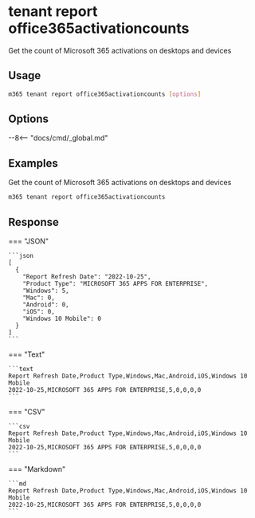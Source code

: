 # tenant report office365activationcounts

Get the count of Microsoft 365 activations on desktops and devices

## Usage

```sh
m365 tenant report office365activationcounts [options]
```

## Options

--8<-- "docs/cmd/_global.md"

## Examples

Get the count of Microsoft 365 activations on desktops and devices

```sh
m365 tenant report office365activationcounts
```

## Response

=== "JSON"

    ```json
    [
      {
        "Report Refresh Date": "2022-10-25",
        "Product Type": "MICROSOFT 365 APPS FOR ENTERPRISE",
        "Windows": 5,
        "Mac": 0,
        "Android": 0,
        "iOS": 0,
        "Windows 10 Mobile": 0
      }
    ]
    ```

=== "Text"

    ```text
    Report Refresh Date,Product Type,Windows,Mac,Android,iOS,Windows 10 Mobile
    2022-10-25,MICROSOFT 365 APPS FOR ENTERPRISE,5,0,0,0,0
    ```

=== "CSV"

    ```csv
    Report Refresh Date,Product Type,Windows,Mac,Android,iOS,Windows 10 Mobile
    2022-10-25,MICROSOFT 365 APPS FOR ENTERPRISE,5,0,0,0,0
    ```

=== "Markdown"

    ```md
    Report Refresh Date,Product Type,Windows,Mac,Android,iOS,Windows 10 Mobile
    2022-10-25,MICROSOFT 365 APPS FOR ENTERPRISE,5,0,0,0,0
    ```
